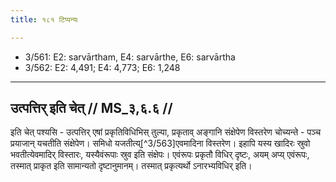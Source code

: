 ```yaml
---
title: १८१ टिप्पन्यः

---
```

- 3/561: E2: sarvārtham, E4: sarvārthe, E6: sarvārtha
- 3/562: E2: 4,491; E4: 4,773; E6: 1,248

____________________________________________


## उत्पत्तिर् इति चेत् // MS_३,६.६ //

इति चेत् पश्यसि - उत्पत्तिर् एषां प्रकृतिविधिभिस् तुल्या, प्रकृताव् अङ्गानि संक्षेपेण विस्तरेण चोच्यन्ते - पञ्च प्रयाजान् यचतीति संक्षेपेण। समिधो यजतीत्य्[^3/563]एवमादिना विस्तरेण। इहापि यस्य खादिरः स्रुवो भवतीत्येवमादिर् विस्तारः, यस्यैवंरूपाः स्रुव इति संक्षेपः। एवंरूपः प्रकृतौ विधिर् दृष्टः, अयम् अप्य् एवंरूपः, तस्मात् प्राकृत इति सामान्यतो दृष्टानुमानम्। तस्मात् प्रकृत्यर्थो ऽनारभ्यविधिर् इति।
